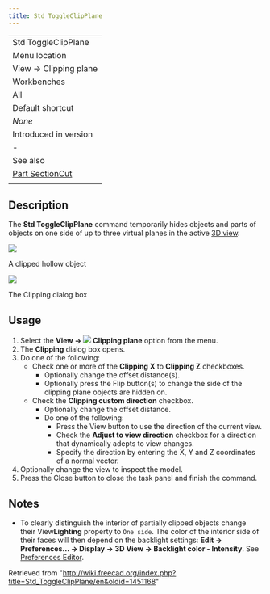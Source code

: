 ```yaml
---
title: Std ToggleClipPlane
---
```


|                                                       |
| ----------------------------------------------------- |
| Std ToggleClipPlane                                   |
| Menu location                                         |
| View → Clipping plane                                 |
| Workbenches                                           |
| All                                                   |
| Default shortcut                                      |
| _None_                                                |
| Introduced in version                                 |
| -                                                     |
| See also                                              |
| [Part SectionCut](/Part_SectionCut "Part SectionCut") |
|                                                       |

## Description

The **Std ToggleClipPlane** command temporarily hides objects and parts of objects on one side of up to three virtual planes in the active [3D view](/3D_view "3D view").

![](/images/Std_ToggleClipPlane_example.png)

A clipped hollow object

![](/images/Std_ToggleClipPlane_Dialog.png)

The Clipping dialog box

## Usage

1. Select the **View → ![](/images/Std_ToggleClipPlane.svg) Clipping plane** option from the menu.
2. The **Clipping** dialog box opens.
3. Do one of the following:
   - Check one or more of the **Clipping X** to **Clipping Z** checkboxes.
     - Optionally change the offset distance(s).
     - Optionally press the Flip button(s) to change the side of the clipping plane objects are hidden on.
   - Check the **Clipping custom direction** checkbox.
     - Optionally change the offset distance.
     - Do one of the following:
       - Press the View button to use the direction of the current view.
       - Check the **Adjust to view direction** checkbox for a direction that dynamically adepts to view changes.
       - Specify the direction by entering the X, Y and Z coordinates of a normal vector.
4. Optionally change the view to inspect the model.
5. Press the Close button to close the task panel and finish the command.

## Notes

- To clearly distinguish the interior of partially clipped objects change their View**Lighting** property to `One side`. The color of the interior side of their faces will then depend on the backlight settings: **Edit → Preferences... → Display → 3D View → Backlight color - Intensity**. See [Preferences Editor](/Preferences_Editor#3D_View "Preferences Editor").

Retrieved from "<http://wiki.freecad.org/index.php?title=Std_ToggleClipPlane/en&oldid=1451168>"

